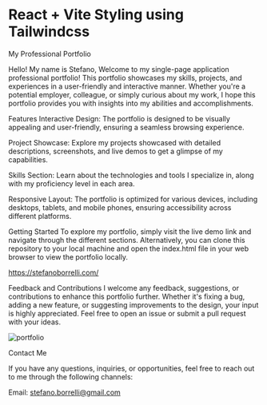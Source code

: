 # React + Vite Styling using Tailwindcss
My Professional Portfolio

Hello! My name is Stefano, Welcome to my single-page application professional portfolio! This portfolio showcases my skills, projects, and experiences in a user-friendly and interactive manner. Whether you're a potential employer, colleague, or simply curious about my work, I hope this portfolio provides you with insights into my abilities and accomplishments.


Features
Interactive Design:
The portfolio is designed to be visually appealing and user-friendly, ensuring a seamless browsing experience.

Project Showcase: Explore my projects showcased with detailed descriptions, screenshots, and live demos to get a glimpse of my capabilities.

Skills Section: Learn about the technologies and tools I specialize in, along with my proficiency level in each area.

Responsive Layout: The portfolio is optimized for various devices, including desktops, tablets, and mobile phones, ensuring accessibility across different platforms.

Getting Started
To explore my portfolio, simply visit the live demo link and navigate through the different sections. Alternatively, you can clone this repository to your local machine and open the index.html file in your web browser to view the portfolio locally.

https://stefanoborrelli.com/

Feedback and Contributions
I welcome any feedback, suggestions, or contributions to enhance this portfolio further. Whether it's fixing a bug, adding a new feature, or suggesting improvements to the design, your input is highly appreciated. Feel free to open an issue or submit a pull request with your ideas.



![portfolio](https://github.com/Goleo87/Portfolio/assets/143517073/4abd8839-0784-4c6c-88cd-828537f00218)

Contact Me

If you have any questions, inquiries, or opportunities, feel free to reach out to me through the following channels:

Email: stefano.borrelli@gmail.com
